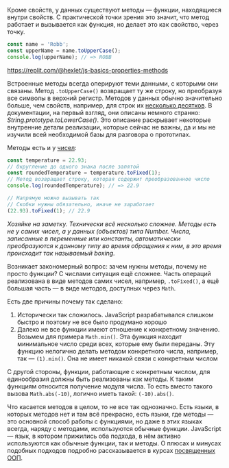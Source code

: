 
Кроме свойств, у данных существуют методы — функции, находящиеся внутри свойств. С практической точки зрения это значит, что метод работает и вызывается как функция, но делает это как свойство, через точку.

```javascript
const name = 'Robb';
const upperName = name.toUpperCase();
console.log(upperName); // => ROBB
```

https://replit.com/@hexlet/js-basics-properties-methods

Встроенные методы всегда оперируют теми данными, с которыми они связаны. Метод `.toUpperCase()` возвращает ту же строку, но преобразуя все символы в верхний регистр. Методов у данных обычно значительно больше, чем свойств, например, для строк их [несколько десятков](https://developer.mozilla.org/ru/docs/Web/JavaScript/Reference/Global_Objects/String). В документации, на первый взгляд, они описаны немного странно: *String.prototype.toLowerCase()*. Это описание раскрывает некоторые внутренние детали реализации, которые сейчас не важны, да и мы не изучили всей необходимой базы для разговора о прототипах.

Методы есть и у [чисел](https://developer.mozilla.org/ru/docs/Web/JavaScript/Reference/Global_Objects/Number):

```javascript
const temperature = 22.93;
// Округление до одного знака после запятой
const roundedTemperature = temperature.toFixed(1);
// Метод возвращает строку, которая содержит преобразованное число
console.log(roundedTemperature); // => 22.9

// Напрямую можно вызывать так
// Скобки нужны обязательно, иначе не заработает
(22.93).toFixed(1); // 22.9
```

*Хозяйке на заметку. Технически всё несколько сложнее. Методы есть не у самих чисел, а у данных (объектов) типа Number. Числа, записанные в переменные или константы, автоматически преобразуются к данному типу во время обращения к ним, в это время происходит так называемый boxing.*

Возникает закономерный вопрос: зачем нужны методы, почему не просто функции? С числами ситуация ещё сложнее. Часть операций реализована в виде методов самих чисел, например, `.toFixed()`, а ещё большая часть — в виде методов, доступных через `Math`.

Есть две причины почему так сделано:

1. Исторически так сложилось. JavaScript разрабатывался слишком быстро и поэтому не все было продумано хорошо
2. Далеко не все функции имеют отношение к конкретному значению. Возьмем для примера `Math.min()`. Эта функция находит минимальное число среди всех, которые ему были переданы. Эту функцию нелогично делать методом конкретного числа, например, так — `(1).min()`. Она не имеет никакой связи с конкретным числом

С другой стороны, функции, работающие с конкретным числом, для единообразия должны быть реализованы как методы. К таким функциям относится получение модуля числа. То есть вместо такого вызова `Math.abs(-10)`, логично иметь такой: `(-10).abs()`.

Что касается методов в целом, то не все так однозначно. Есть языки, в которых методов нет и там всё прекрасно, есть языки, где методы — это основной способ работы с функциями, но даже в этих языках всегда, наряду с методами, используются обычные функции. JavaScript — язык, в котором прижились оба подхода, в нём активно используются как обычные функции, так и методы. О плюсах и минусах подобных подходов подробно рассказывается в курсах [посвященных ООП](https://ru.hexlet.io/programs/js-oop).
